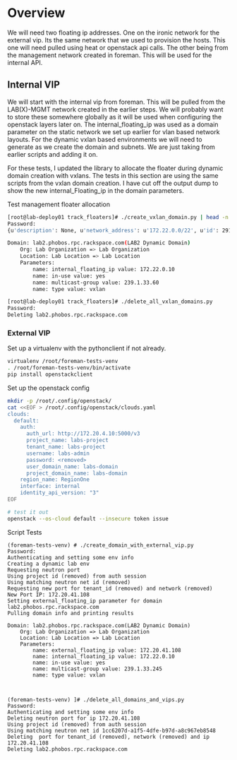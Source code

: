 # Overview

We will need two floating ip addresses. One on the ironic network for the external
vip. Its the same network that we used to provision the hosts. This one will need 
pulled using heat or openstack api calls. The other being from the management
network created in foreman.  This will be used for the internal API.

## Internal VIP

We will start with the internal vip from foreman. This will be pulled from the 
LAB(X)-MGMT network created in the earlier steps. We will probably want to store
these somewhere globally as it will be used when configuring the openstack layers
later on. The internal_floating_ip was used as a domain parameter on the static
network we set up earlier for vlan based network layouts.  For the dynamic vxlan
based environments we will need to generate as we create the domain and subnets.
We are just taking from earlier scripts and adding it on.

For these tests, I updated the library to allocate the floater during dynamic
domain creation with vxlans. The tests in this section are using the same scripts
from the vxlan domain creation.  I have cut off the output dump to show the new
internal_Floating_ip in the domain parameters.

Test management floater allocation
```bash
[root@lab-deploy01 track_floaters]# ./create_vxlan_domain.py | head -n 10
Password: 
{u'description': None, u'network_address': u'172.22.0.0/22', u'id': 291, u'name': u'LAB2-MGMT'}

Domain: lab2.phobos.rpc.rackspace.com(LAB2 Dynamic Domain)
	Org: Lab Organization => Lab Organization
	Location: Lab Location => Lab Location
	Parameters:
		name: internal_floating_ip value: 172.22.0.10
		name: in-use value: yes
		name: multicast-group value: 239.1.33.60
		name: type value: vxlan

[root@lab-deploy01 track_floaters]# ./delete_all_vxlan_domains.py 
Password: 
Deleting lab2.phobos.rpc.rackspace.com

```

### External VIP

Set up a virtualenv with the pythonclient if not already.
```bash
virtualenv /root/foreman-tests-venv
. /root/foreman-tests-venv/bin/activate
pip install openstackclient

```

Set up the openstack config
```bash
mkdir -p /root/.config/openstack/
cat <<EOF > /root/.config/openstack/clouds.yaml
clouds:
  default:
    auth:
      auth_url: http://172.20.4.10:5000/v3
      project_name: labs-project
      tenant_name: labs-project
      username: labs-admin
      password: <removed>
      user_domain_name: labs-domain
      project_domain_name: labs-domain
    region_name: RegionOne
    interface: internal
    identity_api_version: "3"
EOF

# test it out
openstack --os-cloud default --insecure token issue
```

Script Tests
```
(foreman-tests-venv) # ./create_domain_with_external_vip.py 
Password: 
Authenticating and setting some env info
Creating a dynamic lab env
Requesting neutron port
Using project id (removed) from auth session
Using matching neutron net id (removed)
Requesting new port for tenant_id (removed) and network (removed)
New Port IP: 172.20.41.108
Setting external_floating_ip parameter for domain lab2.phobos.rpc.rackspace.com
Pulling domain info and printing results

Domain: lab2.phobos.rpc.rackspace.com(LAB2 Dynamic Domain)
	Org: Lab Organization => Lab Organization
	Location: Lab Location => Lab Location
	Parameters:
		name: external_floating_ip value: 172.20.41.108
		name: internal_floating_ip value: 172.22.0.10
		name: in-use value: yes
		name: multicast-group value: 239.1.33.245
		name: type value: vxlan



(foreman-tests-venv) ]# ./delete_all_domains_and_vips.py 
Password: 
Authenticating and setting some env info
Deleting neutron port for ip 172.20.41.108
Using project id (removed) from auth session
Using matching neutron net id 1cc6207d-a1f5-4dfe-b97d-a8c967eb8548
Deleting  port for tenant_id (removed), network (removed) and ip 172.20.41.108
Deleting lab2.phobos.rpc.rackspace.com

```

